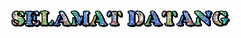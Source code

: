 <html>
<body>
<center><img src="img/text.gif" width="70%" height="50%"></center>
  </body>
  </html>
